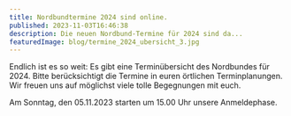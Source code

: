```yaml
---
title: Nordbundtermine 2024 sind online.
published: 2023-11-03T16:46:38
description: Die neuen Nordbund-Termine für 2024 sind da...
featuredImage: blog/termine_2024_ubersicht_3.jpg
---
```

Endlich ist es so weit: Es gibt eine Terminübersicht des Nordbundes für 2024. Bitte berücksichtigt die Termine in euren örtlichen Terminplanungen. Wir freuen uns auf möglichst viele tolle Begegnungen mit euch.

Am Sonntag, den 05.11.2023 starten um 15.00 Uhr unsere Anmeldephase.